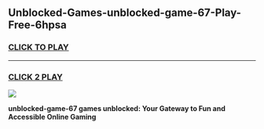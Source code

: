 
## Unblocked-Games-unblocked-game-67-Play-Free-6hpsa
<h3>
<a href="https://premium76.site?title=unblocked-game-67&ref=15A">CLICK TO PLAY</a></h3>
<hr>

<h3>
<a href="https://premium76.site?title=unblocked-game-67&ref=15A">CLICK 2 PLAY</a>
  
</h3>

<a href="https://premium76.site?title=unblocked-game-67&ref=15A"><img src="https://clearcache.store/games.png"></a>


**unblocked-game-67 games unblocked: Your Gateway to Fun and Accessible Online Gaming**
